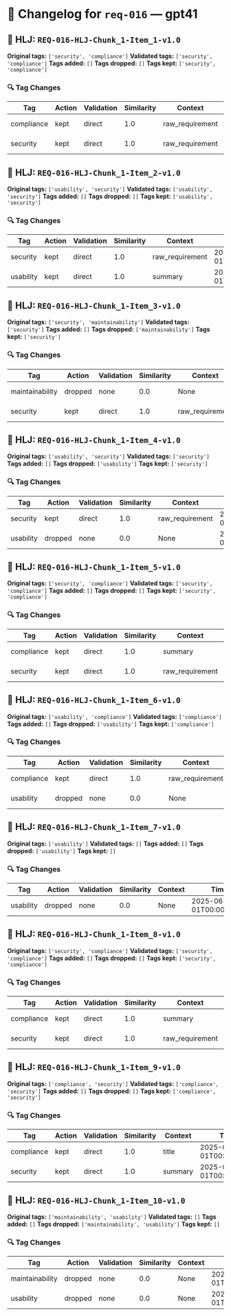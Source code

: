# 📝 Changelog for `req-016` — **gpt41**

## 🔹 HLJ: `REQ-016-HLJ-Chunk_1-Item_1-v1.0`

**Original tags:** `['security', 'compliance']`
**Validated tags:** `['security', 'compliance']`
**Tags added:** `[]`
**Tags dropped:** `[]`
**Tags kept:** `['security', 'compliance']`

### 🔍 Tag Changes
| Tag | Action   | Validation | Similarity | Context           | Timestamp               |
|-----|----------|------------|------------|-------------------|-------------------------|
| compliance | kept | direct | 1.0 | raw_requirement | 2025-06-01T00:00:36.836681Z |
| security | kept | direct | 1.0 | raw_requirement | 2025-06-01T00:00:36.762373Z |

## 🔹 HLJ: `REQ-016-HLJ-Chunk_1-Item_2-v1.0`

**Original tags:** `['usability', 'security']`
**Validated tags:** `['usability', 'security']`
**Tags added:** `[]`
**Tags dropped:** `[]`
**Tags kept:** `['usability', 'security']`

### 🔍 Tag Changes
| Tag | Action   | Validation | Similarity | Context           | Timestamp               |
|-----|----------|------------|------------|-------------------|-------------------------|
| security | kept | direct | 1.0 | raw_requirement | 2025-06-01T00:00:36.921968Z |
| usability | kept | direct | 1.0 | summary | 2025-06-01T00:00:36.855652Z |

## 🔹 HLJ: `REQ-016-HLJ-Chunk_1-Item_3-v1.0`

**Original tags:** `['security', 'maintainability']`
**Validated tags:** `['security']`
**Tags added:** `[]`
**Tags dropped:** `['maintainability']`
**Tags kept:** `['security']`

### 🔍 Tag Changes
| Tag | Action   | Validation | Similarity | Context           | Timestamp               |
|-----|----------|------------|------------|-------------------|-------------------------|
| maintainability | dropped | none | 0.0 | None | 2025-06-01T00:00:37.134492Z |
| security | kept | direct | 1.0 | raw_requirement | 2025-06-01T00:00:36.989430Z |

## 🔹 HLJ: `REQ-016-HLJ-Chunk_1-Item_4-v1.0`

**Original tags:** `['usability', 'security']`
**Validated tags:** `['security']`
**Tags added:** `[]`
**Tags dropped:** `['usability']`
**Tags kept:** `['security']`

### 🔍 Tag Changes
| Tag | Action   | Validation | Similarity | Context           | Timestamp               |
|-----|----------|------------|------------|-------------------|-------------------------|
| security | kept | direct | 1.0 | raw_requirement | 2025-06-01T00:00:37.428433Z |
| usability | dropped | none | 0.0 | None | 2025-06-01T00:00:37.340850Z |

## 🔹 HLJ: `REQ-016-HLJ-Chunk_1-Item_5-v1.0`

**Original tags:** `['security', 'compliance']`
**Validated tags:** `['security', 'compliance']`
**Tags added:** `[]`
**Tags dropped:** `[]`
**Tags kept:** `['security', 'compliance']`

### 🔍 Tag Changes
| Tag | Action   | Validation | Similarity | Context           | Timestamp               |
|-----|----------|------------|------------|-------------------|-------------------------|
| compliance | kept | direct | 1.0 | summary | 2025-06-01T00:00:37.516504Z |
| security | kept | direct | 1.0 | raw_requirement | 2025-06-01T00:00:37.501752Z |

## 🔹 HLJ: `REQ-016-HLJ-Chunk_1-Item_6-v1.0`

**Original tags:** `['usability', 'compliance']`
**Validated tags:** `['compliance']`
**Tags added:** `[]`
**Tags dropped:** `['usability']`
**Tags kept:** `['compliance']`

### 🔍 Tag Changes
| Tag | Action   | Validation | Similarity | Context           | Timestamp               |
|-----|----------|------------|------------|-------------------|-------------------------|
| compliance | kept | direct | 1.0 | raw_requirement | 2025-06-01T00:00:38.209611Z |
| usability | dropped | none | 0.0 | None | 2025-06-01T00:00:37.701640Z |

## 🔹 HLJ: `REQ-016-HLJ-Chunk_1-Item_7-v1.0`

**Original tags:** `['usability']`
**Validated tags:** `[]`
**Tags added:** `[]`
**Tags dropped:** `['usability']`
**Tags kept:** `[]`

### 🔍 Tag Changes
| Tag | Action   | Validation | Similarity | Context           | Timestamp               |
|-----|----------|------------|------------|-------------------|-------------------------|
| usability | dropped | none | 0.0 | None | 2025-06-01T00:00:38.818946Z |

## 🔹 HLJ: `REQ-016-HLJ-Chunk_1-Item_8-v1.0`

**Original tags:** `['security', 'compliance']`
**Validated tags:** `['security', 'compliance']`
**Tags added:** `[]`
**Tags dropped:** `[]`
**Tags kept:** `['security', 'compliance']`

### 🔍 Tag Changes
| Tag | Action   | Validation | Similarity | Context           | Timestamp               |
|-----|----------|------------|------------|-------------------|-------------------------|
| compliance | kept | direct | 1.0 | summary | 2025-06-01T00:00:38.906905Z |
| security | kept | direct | 1.0 | raw_requirement | 2025-06-01T00:00:38.895762Z |

## 🔹 HLJ: `REQ-016-HLJ-Chunk_1-Item_9-v1.0`

**Original tags:** `['compliance', 'security']`
**Validated tags:** `['compliance', 'security']`
**Tags added:** `[]`
**Tags dropped:** `[]`
**Tags kept:** `['compliance', 'security']`

### 🔍 Tag Changes
| Tag | Action   | Validation | Similarity | Context           | Timestamp               |
|-----|----------|------------|------------|-------------------|-------------------------|
| compliance | kept | direct | 1.0 | title | 2025-06-01T00:00:38.912113Z |
| security | kept | direct | 1.0 | summary | 2025-06-01T00:00:38.921864Z |

## 🔹 HLJ: `REQ-016-HLJ-Chunk_1-Item_10-v1.0`

**Original tags:** `['maintainability', 'usability']`
**Validated tags:** `[]`
**Tags added:** `[]`
**Tags dropped:** `['maintainability', 'usability']`
**Tags kept:** `[]`

### 🔍 Tag Changes
| Tag | Action   | Validation | Similarity | Context           | Timestamp               |
|-----|----------|------------|------------|-------------------|-------------------------|
| maintainability | dropped | none | 0.0 | None | 2025-06-01T00:00:39.067956Z |
| usability | dropped | none | 0.0 | None | 2025-06-01T00:00:39.211177Z |
